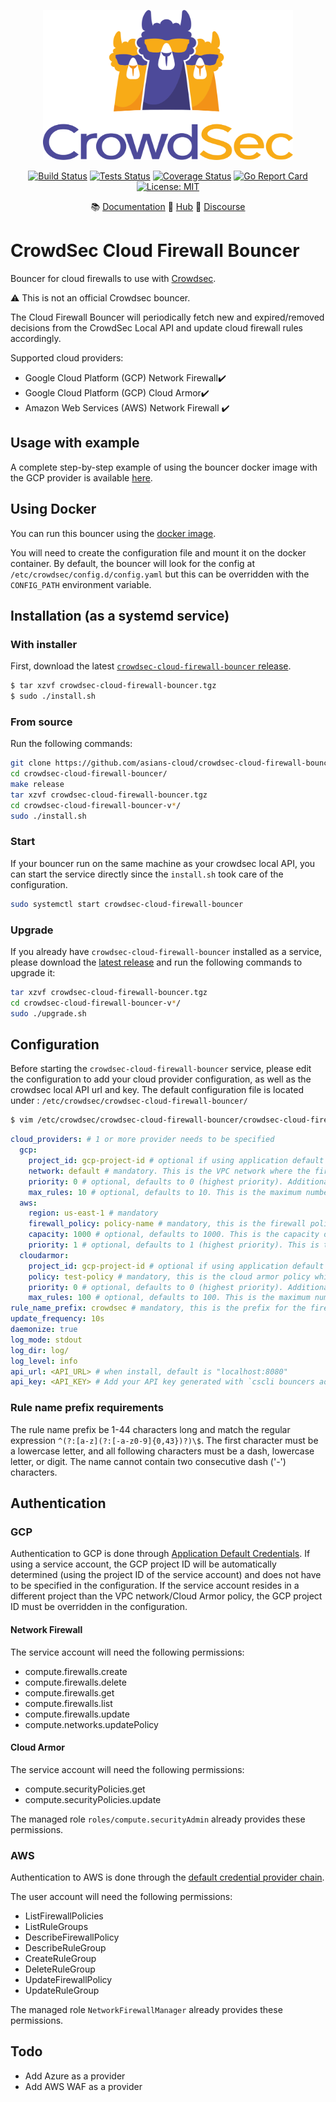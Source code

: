 <p align="center">
<a href="https://github.com/crowdsecurity/crowdsec"><img src="https://github.com/crowdsecurity/crowdsec/raw/master/docs/assets/images/crowdsec_logo.png" alt="CrowdSec" title="CrowdSec" width="400" height="240" style="max-width:100%;"></a>
</p>
<p align="center">
<a href='https://github.com/asians-cloud/crowdsec-cloud-firewall-bouncer/actions?query=workflow%3Abuild'><img src='https://github.com/asians-cloud/crowdsec-cloud-firewall-bouncer/workflows/build/badge.svg' alt='Build Status' /></a>
<a href='https://github.com/asians-cloud/crowdsec-cloud-firewall-bouncer/actions?query=branch%3Amain+workflow%3Atests'><img src='https://github.com/asians-cloud/crowdsec-cloud-firewall-bouncer/workflows/tests/badge.svg?branch=main' alt='Tests Status' /></a>
<a href='https://coveralls.io/github/asians-cloud/crowdsec-cloud-firewall-bouncer?branch=main'><img src='https://coveralls.io/repos/github/asians-cloud/crowdsec-cloud-firewall-bouncer/badge.svg?branch=main' alt='Coverage Status' /></a>
<a href='https://goreportcard.com/report/github.com/asians-cloud/crowdsec-cloud-firewall-bouncer'><img src='https://goreportcard.com/badge/github.com/asians-cloud/crowdsec-cloud-firewall-bouncer' alt='Go Report Card' /></a>
<a href='https://opensource.org/licenses/MIT'><img src='https://img.shields.io/badge/License-MIT-yellow.svg' alt='License: MIT' /></a>

</p>

<p align="center">
&#x1F4DA; <a href="#installation-as-a-systemd-service">Documentation</a>
&#x1F4A0; <a href="https://hub.crowdsec.net">Hub</a>
&#128172; <a href="https://discourse.crowdsec.net">Discourse </a>
</p>

# CrowdSec Cloud Firewall Bouncer

Bouncer for cloud firewalls to use with [Crowdsec](https://github.com/crowdsecurity/crowdsec).

:warning: This is not an official Crowdsec bouncer.

The Cloud Firewall Bouncer will periodically fetch new and expired/removed decisions from the CrowdSec Local API and update cloud firewall rules accordingly.

Supported cloud providers:

- Google Cloud Platform (GCP) Network Firewall:heavy_check_mark:
- Google Cloud Platform (GCP) Cloud Armor:heavy_check_mark:
- Amazon Web Services (AWS) Network Firewall :heavy_check_mark:

## Usage with example

A complete step-by-step example of using the bouncer docker image with the GCP provider is available [here](docs/example-gcp.md).

## Using Docker

You can run this bouncer using the [docker image](https://hub.docker.com/r/asians-cloud/crowdsec-cloud-firewall-bouncer).

You will need to create the configuration file and mount it on the docker container. By default, the bouncer will look for the config at `/etc/crowdsec/config.d/config.yaml` but this can be overridden with the `CONFIG_PATH` environment variable.

## Installation (as a systemd service)

### With installer

First, download the latest [`crowdsec-cloud-firewall-bouncer` release](https://github.com/asians-cloud/crowdsec-cloud-firewall-bouncer/releases).

```sh
$ tar xzvf crowdsec-cloud-firewall-bouncer.tgz
$ sudo ./install.sh
```

### From source

Run the following commands:

```bash
git clone https://github.com/asians-cloud/crowdsec-cloud-firewall-bouncer.git
cd crowdsec-cloud-firewall-bouncer/
make release
tar xzvf crowdsec-cloud-firewall-bouncer.tgz
cd crowdsec-cloud-firewall-bouncer-v*/
sudo ./install.sh
```

### Start

If your bouncer run on the same machine as your crowdsec local API, you can start the service directly since the `install.sh` took care of the configuration.

```sh
sudo systemctl start crowdsec-cloud-firewall-bouncer
```

### Upgrade

If you already have `crowdsec-cloud-firewall-bouncer` installed as a service, please download the [latest release](https://github.com/asians-cloud/crowdsec-cloud-firewall-bouncer/releases) and run the following commands to upgrade it:

```bash
tar xzvf crowdsec-cloud-firewall-bouncer.tgz
cd crowdsec-cloud-firewall-bouncer-v*/
sudo ./upgrade.sh
```

## Configuration

Before starting the `crowdsec-cloud-firewall-bouncer` service, please edit the configuration to add your cloud provider configuration, as well as the crowdsec local API url and key.
The default configuration file is located under : `/etc/crowdsec/crowdsec-cloud-firewall-bouncer/`

```sh
$ vim /etc/crowdsec/crowdsec-cloud-firewall-bouncer/crowdsec-cloud-firewall-bouncer.yaml
```

```yaml
cloud_providers: # 1 or more provider needs to be specified
  gcp:
    project_id: gcp-project-id # optional if using application default credentials, will override project id of the application default credentials
    network: default # mandatory. This is the VPC network where the firewall rules will be created
    priority: 0 # optional, defaults to 0 (highest priority). Additional rules will be incremented by 1.
    max_rules: 10 # optional, defaults to 10. This is the maximum number of rules to create. One GCP network firewall rule can contain at most 256 source ranges. Using the default of 10 means 2560 source ranges at most can be created. A GCP project has a default quota of 100 rules across all VPC networks. See https://cloud.google.com/vpc/docs/quota for more info.
  aws:
    region: us-east-1 # mandatory
    firewall_policy: policy-name # mandatory, this is the firewall policy which will contain the rule group. The firewall policy must exist.
    capacity: 1000 # optional, defaults to 1000. This is the capacity of the stateless rule group that the bouncer will create. A capacity of 1000 signify that the rule will contain at most 1000 source ranges. AWS has a default quota of 10,000 stateless capacity per account per region. See https://docs.aws.amazon.com/network-firewall/latest/developerguide/quotas.html for more info. This capacity is only used when the rule is being created and will not be updated afterwards.
    priority: 1 # optional, defaults to 1 (highest priority). This is the priority of the rule group in the firewall policy.
  cloudarmor:
    project_id: gcp-project-id # optional if using application default credentials, will override project id of the application
    policy: test-policy # mandatory, this is the cloud armor policy which will contain the rules. The cloud armor policy must exist.
    priority: 0 # optional, defaults to 0 (highest priority). Additional rules will be incremented by 1.
    max_rules: 100 # optional, defaults to 100. This is the maximum number of rules to create. One cloud armor rule can contain at most 10 source ranges. A GCP project has a default quota of 200 rules across all security policies. Using the default of 100 means 1000 source ranges at most can be created. See https://cloud.google.com/armor/quotas for more info.
rule_name_prefix: crowdsec # mandatory, this is the prefix for the firewall rule name(s) to create/update
update_frequency: 10s
daemonize: true
log_mode: stdout
log_dir: log/
log_level: info
api_url: <API_URL> # when install, default is "localhost:8080"
api_key: <API_KEY> # Add your API key generated with `cscli bouncers add --name <bouncer_name>`
```

### Rule name prefix requirements

The rule name prefix be 1-44 characters long and match the regular expression `^(?:[a-z](?:[-a-z0-9]{0,43})?)\$`. The first character
must be a lowercase letter, and all following characters must be a dash, lowercase letter, or
digit. The name cannot contain two consecutive dash ('-') characters.

## Authentication

### GCP

Authentication to GCP is done through [Application Default Credentials](https://cloud.google.com/docs/authentication/production). If using a service account, the GCP project ID will be automatically determined (using the project ID of the service account) and does not have to be specified in the configuration. If the service account resides in a different project than the VPC network/Cloud Armor policy, the GCP project ID must be overridden in the configuration.

#### Network Firewall

The service account will need the following permissions:

- compute.firewalls.create
- compute.firewalls.delete
- compute.firewalls.get
- compute.firewalls.list
- compute.firewalls.update
- compute.networks.updatePolicy

#### Cloud Armor

The service account will need the following permissions:

- compute.securityPolicies.get
- compute.securityPolicies.update

The managed role `roles/compute.securityAdmin` already provides these permissions.

### AWS

Authentication to AWS is done through the [default credential provider chain](https://docs.aws.amazon.com/sdk-for-go/api/aws/defaults/#CredChain).

The user account will need the following permissions:

- ListFirewallPolicies
- ListRuleGroups
- DescribeFirewallPolicy
- DescribeRuleGroup
- CreateRuleGroup
- DeleteRuleGroup
- UpdateFirewallPolicy
- UpdateRuleGroup

The managed role `NetworkFirewallManager` already provides these permissions.

## Todo

- Add Azure as a provider
- Add AWS WAF as a provider
